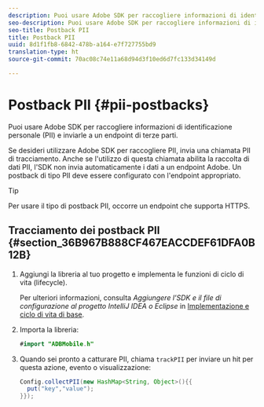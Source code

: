 ```yaml
---
description: Puoi usare Adobe SDK per raccogliere informazioni di identificazione personale (PII) e inviarle a un endpoint di terze parti.
seo-description: Puoi usare Adobe SDK per raccogliere informazioni di identificazione personale (PII) e inviarle a un endpoint di terze parti.
seo-title: Postback PII
title: Postback PII
uuid: 8d1f1fb8-6842-478b-a164-e7f727755bd9
translation-type: ht
source-git-commit: 70ac08c74e11a68d94d3f10ed6d7fc133d34149d

---
```



# Postback PII {#pii-postbacks}

Puoi usare Adobe SDK per raccogliere informazioni di identificazione personale (PII) e inviarle a un endpoint di terze parti.

Se desideri utilizzare Adobe SDK per raccogliere PII, invia una chiamata PII di tracciamento. Anche se l'utilizzo di questa chiamata abilita la raccolta di dati PII, l'SDK non invia automaticamente i dati a un endpoint Adobe. Un postback di tipo PII deve essere configurato con l'endpoint appropriato.

>[!TIP]
>
>Per usare il tipo di postback PII, occorre un endpoint che supporta HTTPS.

## Tracciamento dei postback PII {#section_36B967B888CF467EACCDEF61DFA0B12B}

1. Aggiungi la libreria al tuo progetto e implementa le funzioni di ciclo di vita (lifecycle).

   Per ulteriori informazioni, consulta *Aggiungere l’SDK e il file di configurazione al progetto IntelliJ IDEA o Eclipse* in [Implementazione e ciclo di vita di base](/help/android/getting-started/dev-qs.md).

1. Importa la libreria:

   ```java
   #import "ADBMobile.h"
   ```

1. Quando sei pronto a catturare PII, chiama `trackPII` per inviare un hit per questa azione, evento o visualizzazione:

   ```java
   Config.collectPII(new HashMap<String, Object>(){{
     put("key","value");
   }});
   ```

